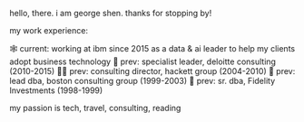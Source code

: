 hello, there. i am george shen. thanks for stopping by!

my work experience:

  🕸️ current: working at ibm since 2015 as a data & ai leader to help my clients adopt business technology
  👼 prev: specialist leader, deloitte consulting (2010-2015)
  👩‍💻 prev: consulting director, hackett group (2004-2010)
  📰 prev: lead dba, boston consulting group (1999-2003) 
  🔬 prev: sr. dba, Fidelity Investments (1998-1999)

my passion is tech, travel, consulting, reading
